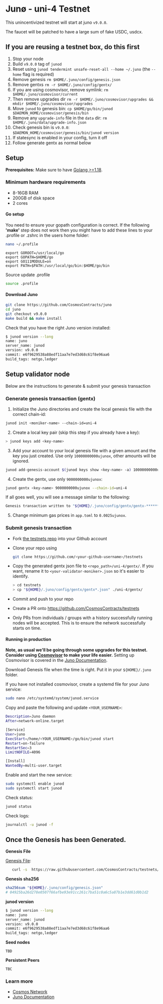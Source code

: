 # Junø - uni-4 Testnet

This unincentivized testnet will start at juno `v9.0.0`.

The faucet will be patched to have a large sum of fake USDC, usdcx.

## If you are reusing a testnet box, do this first

1. Stop your node
2. Build `v9.0.0` tag of `junod`
3. Reset using `junod tendermint unsafe-reset-all --home ~/.juno` (the `--home` flag is required)
4. Remove genesis `rm $HOME/.juno/config/genesis.json`
5. Remove gentxs `rm -r $HOME/.juno/config/gentx/`
6. If you are using cosmovisor, remove symlink: `rm $HOME/.juno/cosmovisor/current`
7. Then remove upgrades dir `rm -r $HOME/.juno/cosmovisor/upgrades && mkdir $HOME/.juno/cosmovisor/upgrades`
8. Move `junod` to genesis bin: `cp $HOME/go/bin/junod $DAEMON_HOME/cosmovisor/genesis/bin`
9. Remove any `upgrade-info` file in the `data` dir: `rm $HOME/.juno/data/upgrade-info.json`
10. Check genesis bin is `v9.0.0`: `$DAEMON_HOME/cosmovisor/genesis/bin/junod version`
11. If statesync is enabled in your config, turn it off
12. Follow generate gentx as normal below

## Setup

**Prerequisites:** Make sure to have [Golang >=1.18](https://golang.org/).

### Minimum hardware requirements

- 8-16GB RAM
- 200GB of disk space
- 2 cores

#### Go setup

You need to ensure your gopath configuration is correct. If the following **'make'** step does not work then you might have to add these lines to your .profile or .zshrc in the users home folder:

```sh
nano ~/.profile
```

```
export GOROOT=/usr/local/go
export GOPATH=$HOME/go
export GO111MODULE=on
export PATH=$PATH:/usr/local/go/bin:$HOME/go/bin
```

Source update .profile

```sh
source .profile
```

#### Download Juno

```sh
git clone https://github.com/CosmosContracts/juno
cd juno
git checkout v9.0.0
make build && make install
```

Check that you have the right Juno version installed:

```sh
$ junod version --long
name: juno
server_name: junod
version: v9.0.0
commit: e6f9629538a88edf11aa7e7ed3d68c61f8e96aa6
build_tags: netgo,ledger
```

## Setup validator node

Below are the instructions to generate & submit your genesis transaction

### Generate genesis transaction (gentx)

1. Initialize the Juno directories and create the local genesis file with the correct chain-id:

```bash
junod init <moniker-name> --chain-id=uni-4
```

2. Create a local key pair (skip this step if you already have a key):

```sh
> junod keys add <key-name>
```

3. Add your account to your local genesis file with a given amount and the key you just created. Use only `10000000000ujunox`, other amounts will be ignored.

```bash
junod add-genesis-account $(junod keys show <key-name> -a) 10000000000ujunox
```

4. Create the gentx, use only `9000000000ujunox`:

```bash
junod gentx <key-name> 9000000000ujunox --chain-id=uni-4
```

If all goes well, you will see a message similar to the following:

```bash
Genesis transaction written to "${HOME}/.juno/config/gentx/gentx-******.json"
```

5. Change minimum gas prices in `app.toml` to `0.0025ujunox`.

### Submit genesis transaction

- Fork [the testnets repo](https://github.com/CosmosContracts/testnets) into your Github account

- Clone your repo using

  ```bash
  git clone https://github.com/<your-github-username>/testnets
  ```

- Copy the generated gentx json file to `<repo_path>/uni-4/gentx/`. If you want, rename it to `<your-validator-moniker>.json` so it's easier to identify.

  ```sh
  > cd testnets
  > cp "${HOME}/.juno/config/gentx/gentx*.json" ./uni-4/gentx/
  ```

- Commit and push to your repo
- Create a PR onto https://github.com/CosmosContracts/testnets
- Only PRs from individuals / groups with a history successfully running nodes will be accepted. This is to ensure the network successfully starts on time.

#### Running in production

**Note, as usual we'll be going through some upgrades for this testnet. Consider using [Cosmovisor](https://github.com/cosmos/cosmos-sdk/tree/master/cosmovisor) to make your life easier.** Setting up Cosmovisor is covered in the [Juno Documentation](https://docs.junochain.com/validators/setting-up-cosmovisor).

Download Genesis file when the time is right. Put it in your `${HOME}/.juno` folder.

If you have not installed cosmovisor, create a systemd file for your Juno service:

```sh
sudo nano /etc/systemd/system/junod.service
```

Copy and paste the following and update `<YOUR_USERNAME>`:

```sh
Description=Juno daemon
After=network-online.target

[Service]
User=juno
ExecStart=/home/<YOUR_USERNAME>/go/bin/junod start
Restart=on-failure
RestartSec=3
LimitNOFILE=4096

[Install]
WantedBy=multi-user.target
```

Enable and start the new service:

```sh
sudo systemctl enable junod
sudo systemctl start junod
```

Check status:

```sh
junod status
```

Check logs:

```sh
journalctl -u junod -f
```

## Once the Genesis has been Generated.

**Genesis File**

[Genesis File](/uni-4/genesis.json):

```bash
   curl -s  https://raw.githubusercontent.com/CosmosContracts/testnets/main/uni-4/genesis.json > ~/.juno/config/genesis.json
```

**Genesis sha256**

```bash
sha256sum "${HOME}/.juno/config/genesis.json"
# 04925ba26d278e0507f66afbe93e91cc261c7ba51c0a6c5a87b1e3dd61d0b1d2
```

**junod version**

```bash
$ junod version --long
name: juno
server_name: junod
version: v9.0.0
commit: e6f9629538a88edf11aa7e7ed3d68c61f8e96aa6
build_tags: netgo,ledger
```

**Seed nodes**

```
TBD
```

**Persistent Peers**

```
TBC
```

### Learn more

- [Cosmos Network](https://cosmos.network)
- [Juno Documentation](https://docs.junochain.com/)
